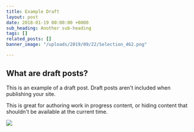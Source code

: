```yaml
---
title: Example Draft
layout: post
date: 2018-01-19 00:00:00 +0000
sub_heading: Another sub-heading
tags: []
related_posts: []
banner_image: "/uploads/2019/09/22/Selection_462.png"

---
```

## What are draft posts?

This is an example of a draft post. Draft posts aren't included when publishing your site.

This is great for authoring work in progress content, or hiding content that shouldn't be available at the current time.

![](/uploads/2018/02/17/building.jpg)